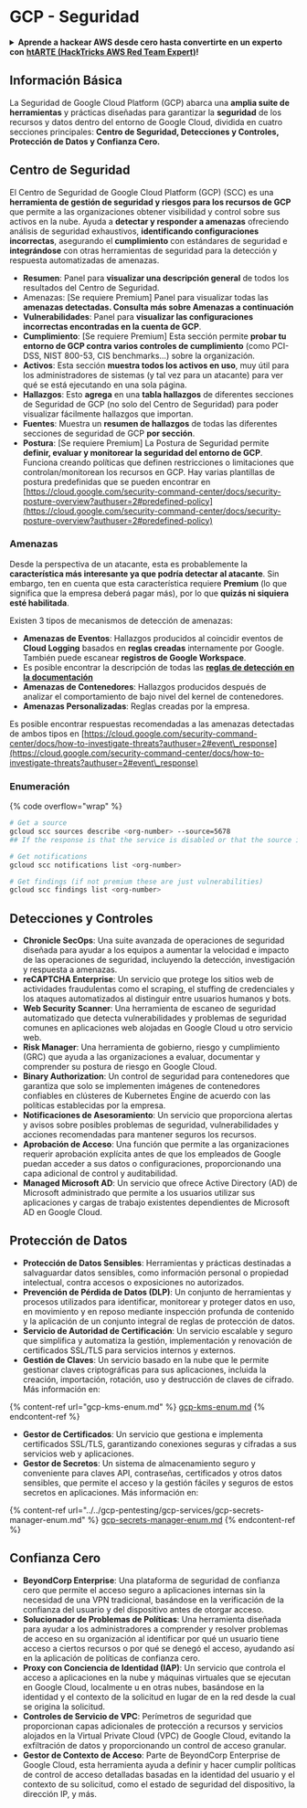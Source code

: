 # GCP - Seguridad

<details>

<summary><strong>Aprende a hackear AWS desde cero hasta convertirte en un experto con</strong> <a href="https://training.hacktricks.xyz/courses/arte"><strong>htARTE (HackTricks AWS Red Team Expert)</strong></a><strong>!</strong></summary>

Otras formas de apoyar a HackTricks:

* Si deseas ver tu **empresa anunciada en HackTricks** o **descargar HackTricks en PDF**, consulta los [**PLANES DE SUSCRIPCIÓN**](https://github.com/sponsors/carlospolop)!
* Obtén el [**oficial PEASS & HackTricks swag**](https://peass.creator-spring.com)
* Descubre [**The PEASS Family**](https://opensea.io/collection/the-peass-family), nuestra colección exclusiva de [**NFTs**](https://opensea.io/collection/the-peass-family)
* **Únete al** 💬 [**grupo de Discord**](https://discord.gg/hRep4RUj7f) o al [**grupo de telegram**](https://t.me/peass) o **síguenos** en **Twitter** 🐦 [**@hacktricks\_live**](https://twitter.com/hacktricks\_live)**.**
* **Comparte tus trucos de hacking enviando PRs a los repositorios de** [**HackTricks**](https://github.com/carlospolop/hacktricks) y [**HackTricks Cloud**](https://github.com/carlospolop/hacktricks-cloud).

</details>

## Información Básica

La Seguridad de Google Cloud Platform (GCP) abarca una **amplia suite de herramientas** y prácticas diseñadas para garantizar la **seguridad** de los recursos y datos dentro del entorno de Google Cloud, dividida en cuatro secciones principales: **Centro de Seguridad, Detecciones y Controles, Protección de Datos y Confianza Cero.**

## **Centro de Seguridad**

El Centro de Seguridad de Google Cloud Platform (GCP) (SCC) es una **herramienta de gestión de seguridad y riesgos para los recursos de GCP** que permite a las organizaciones obtener visibilidad y control sobre sus activos en la nube. Ayuda a **detectar y responder a amenazas** ofreciendo análisis de seguridad exhaustivos, **identificando configuraciones incorrectas**, asegurando el **cumplimiento** con estándares de seguridad e **integrándose** con otras herramientas de seguridad para la detección y respuesta automatizadas de amenazas.

* **Resumen**: Panel para **visualizar una descripción general** de todos los resultados del Centro de Seguridad.
* Amenazas: \[Se requiere Premium] Panel para visualizar todas las **amenazas detectadas. Consulta más sobre Amenazas a continuación**
* **Vulnerabilidades**: Panel para **visualizar las configuraciones incorrectas encontradas en la cuenta de GCP**.
* **Cumplimiento**: \[Se requiere Premium] Esta sección permite **probar tu entorno de GCP contra varios controles de cumplimiento** (como PCI-DSS, NIST 800-53, CIS benchmarks...) sobre la organización.
* **Activos**: Esta sección **muestra todos los activos en uso**, muy útil para los administradores de sistemas (y tal vez para un atacante) para ver qué se está ejecutando en una sola página.
* **Hallazgos**: Esto **agrega** en una **tabla hallazgos** de diferentes secciones de Seguridad de GCP (no solo del Centro de Seguridad) para poder visualizar fácilmente hallazgos que importan.
* **Fuentes**: Muestra un **resumen de hallazgos** de todas las diferentes secciones de seguridad de GCP **por sección**.
* **Postura**: \[Se requiere Premium] La Postura de Seguridad permite **definir, evaluar y monitorear la seguridad del entorno de GCP**. Funciona creando políticas que definen restricciones o limitaciones que controlan/monitorean los recursos en GCP. Hay varias plantillas de postura predefinidas que se pueden encontrar en [https://cloud.google.com/security-command-center/docs/security-posture-overview?authuser=2#predefined-policy](https://cloud.google.com/security-command-center/docs/security-posture-overview?authuser=2#predefined-policy)

### **Amenazas**

Desde la perspectiva de un atacante, esta es probablemente la **característica más interesante ya que podría detectar al atacante**. Sin embargo, ten en cuenta que esta característica requiere **Premium** (lo que significa que la empresa deberá pagar más), por lo que **quizás ni siquiera esté habilitada**.&#x20;

Existen 3 tipos de mecanismos de detección de amenazas:

* **Amenazas de Eventos**: Hallazgos producidos al coincidir eventos de **Cloud Logging** basados en **reglas creadas** internamente por Google. También puede escanear **registros de Google Workspace**.
* Es posible encontrar la descripción de todas las [**reglas de detección en la documentación**](https://cloud.google.com/security-command-center/docs/concepts-event-threat-detection-overview?authuser=2#how\_works)
* **Amenazas de Contenedores**: Hallazgos producidos después de analizar el comportamiento de bajo nivel del kernel de contenedores.
* **Amenazas Personalizadas**: Reglas creadas por la empresa.

Es posible encontrar respuestas recomendadas a las amenazas detectadas de ambos tipos en [https://cloud.google.com/security-command-center/docs/how-to-investigate-threats?authuser=2#event\_response](https://cloud.google.com/security-command-center/docs/how-to-investigate-threats?authuser=2#event\_response)

### Enumeración

{% code overflow="wrap" %}
```bash
# Get a source
gcloud scc sources describe <org-number> --source=5678
## If the response is that the service is disabled or that the source is not found, then, it isn't enabled

# Get notifications
gcloud scc notifications list <org-number>

# Get findings (if not premium these are just vulnerabilities)
gcloud scc findings list <org-number>
```
## Detecciones y Controles

* **Chronicle SecOps**: Una suite avanzada de operaciones de seguridad diseñada para ayudar a los equipos a aumentar la velocidad e impacto de las operaciones de seguridad, incluyendo la detección, investigación y respuesta a amenazas.
* **reCAPTCHA Enterprise**: Un servicio que protege los sitios web de actividades fraudulentas como el scraping, el stuffing de credenciales y los ataques automatizados al distinguir entre usuarios humanos y bots.
* **Web Security Scanner**: Una herramienta de escaneo de seguridad automatizado que detecta vulnerabilidades y problemas de seguridad comunes en aplicaciones web alojadas en Google Cloud u otro servicio web.
* **Risk Manager**: Una herramienta de gobierno, riesgo y cumplimiento (GRC) que ayuda a las organizaciones a evaluar, documentar y comprender su postura de riesgo en Google Cloud.
* **Binary Authorization**: Un control de seguridad para contenedores que garantiza que solo se implementen imágenes de contenedores confiables en clústeres de Kubernetes Engine de acuerdo con las políticas establecidas por la empresa.
* **Notificaciones de Asesoramiento**: Un servicio que proporciona alertas y avisos sobre posibles problemas de seguridad, vulnerabilidades y acciones recomendadas para mantener seguros los recursos.
* **Aprobación de Acceso**: Una función que permite a las organizaciones requerir aprobación explícita antes de que los empleados de Google puedan acceder a sus datos o configuraciones, proporcionando una capa adicional de control y auditabilidad.
* **Managed Microsoft AD**: Un servicio que ofrece Active Directory (AD) de Microsoft administrado que permite a los usuarios utilizar sus aplicaciones y cargas de trabajo existentes dependientes de Microsoft AD en Google Cloud.

## Protección de Datos

* **Protección de Datos Sensibles**: Herramientas y prácticas destinadas a salvaguardar datos sensibles, como información personal o propiedad intelectual, contra accesos o exposiciones no autorizados.
* **Prevención de Pérdida de Datos (DLP)**: Un conjunto de herramientas y procesos utilizados para identificar, monitorear y proteger datos en uso, en movimiento y en reposo mediante inspección profunda de contenido y la aplicación de un conjunto integral de reglas de protección de datos.
* **Servicio de Autoridad de Certificación**: Un servicio escalable y seguro que simplifica y automatiza la gestión, implementación y renovación de certificados SSL/TLS para servicios internos y externos.
* **Gestión de Claves**: Un servicio basado en la nube que le permite gestionar claves criptográficas para sus aplicaciones, incluida la creación, importación, rotación, uso y destrucción de claves de cifrado. Más información en:

{% content-ref url="gcp-kms-enum.md" %}
[gcp-kms-enum.md](gcp-kms-enum.md)
{% endcontent-ref %}

* **Gestor de Certificados**: Un servicio que gestiona e implementa certificados SSL/TLS, garantizando conexiones seguras y cifradas a sus servicios web y aplicaciones.
* **Gestor de Secretos**: Un sistema de almacenamiento seguro y conveniente para claves API, contraseñas, certificados y otros datos sensibles, que permite el acceso y la gestión fáciles y seguros de estos secretos en aplicaciones. Más información en:

{% content-ref url="../../gcp-pentesting/gcp-services/gcp-secrets-manager-enum.md" %}
[gcp-secrets-manager-enum.md](../../gcp-pentesting/gcp-services/gcp-secrets-manager-enum.md)
{% endcontent-ref %}

## Confianza Cero

* **BeyondCorp Enterprise**: Una plataforma de seguridad de confianza cero que permite el acceso seguro a aplicaciones internas sin la necesidad de una VPN tradicional, basándose en la verificación de la confianza del usuario y del dispositivo antes de otorgar acceso.
* **Solucionador de Problemas de Políticas**: Una herramienta diseñada para ayudar a los administradores a comprender y resolver problemas de acceso en su organización al identificar por qué un usuario tiene acceso a ciertos recursos o por qué se denegó el acceso, ayudando así en la aplicación de políticas de confianza cero.
* **Proxy con Conciencia de Identidad (IAP)**: Un servicio que controla el acceso a aplicaciones en la nube y máquinas virtuales que se ejecutan en Google Cloud, localmente u en otras nubes, basándose en la identidad y el contexto de la solicitud en lugar de en la red desde la cual se origina la solicitud.
* **Controles de Servicio de VPC**: Perímetros de seguridad que proporcionan capas adicionales de protección a recursos y servicios alojados en la Virtual Private Cloud (VPC) de Google Cloud, evitando la exfiltración de datos y proporcionando un control de acceso granular.
* **Gestor de Contexto de Acceso**: Parte de BeyondCorp Enterprise de Google Cloud, esta herramienta ayuda a definir y hacer cumplir políticas de control de acceso detalladas basadas en la identidad del usuario y el contexto de su solicitud, como el estado de seguridad del dispositivo, la dirección IP, y más.
